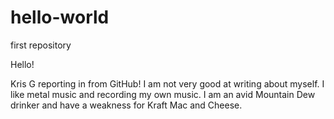# hello-world
first repository

Hello!

Kris G reporting in from GitHub!
I am not very good at writing about myself.
I like metal music and recording my own music.
I am an avid Mountain Dew drinker and have a weakness for Kraft Mac and Cheese.
